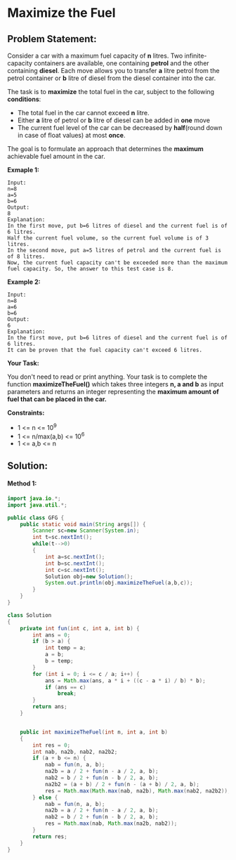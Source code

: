 # Maximize the Fuel

## Problem Statement:

Consider a car with a maximum fuel capacity of **n** litres. Two infinite-capacity containers are available, one containing **petrol** and the other containing **diesel**. Each move allows you to transfer **a** litre petrol from the petrol container or **b** litre of diesel from the diesel container into the car.

The task is to **maximize** the total fuel in the car, subject to the following **conditions**:

- The total fuel in the car cannot exceed **n** litre.
- Either **a** litre of petrol or **b** litre of diesel can be added in **one** move
- The current fuel level of the car can be decreased by **half**(round down in case of float values) at most **once**.

The goal is to formulate an approach that determines the **maximum** achievable fuel amount in the car.

**Exmaple 1:**

```
Input:
n=8
a=5
b=6
Output:
8
Explanation:
In the first move, put b=6 litres of diesel and the current fuel is of 6 litres.
Half the current fuel volume, so the current fuel volume is of 3 litres.
In the second move, put a=5 litres of petrol and the current fuel is of 8 litres.
Now, the current fuel capacity can't be exceeded more than the maximum fuel capacity. So, the answer to this test case is 8.
```

**Example 2:**

```
Input:
n=8
a=6
b=6
Output:
6
Explanation:
In the first move, put b=6 litres of diesel and the current fuel is of 6 litres.
It can be proven that the fuel capacity can't exceed 6 litres.
```

**Your Task:**

You don't need to read or print anything. Your task is to complete the function **maximizeTheFuel()** which takes three integers **n, a and b** as input parameters and returns an integer representing the **maximum amount of fuel that can be placed in the car.**

**Constraints:**

- 1 <= n <= 10<sup>9</sup>
- 1 <= n/max(a,b) <= 10<sup>6</sup>
- 1 <= a,b <= n

## Solution:

#### Method 1:

```java
import java.io.*;
import java.util.*;

public class GFG {
    public static void main(String args[]) {
        Scanner sc=new Scanner(System.in);
        int t=sc.nextInt();
        while(t-->0)
        {
            int a=sc.nextInt();
            int b=sc.nextInt();
            int c=sc.nextInt();
            Solution obj=new Solution();
            System.out.println(obj.maximizeTheFuel(a,b,c));
        }
    }
}

class Solution 
{
    private int fun(int c, int a, int b) {
        int ans = 0;
        if (b > a) {
            int temp = a;
            a = b;
            b = temp;
        }
        for (int i = 0; i <= c / a; i++) {
            ans = Math.max(ans, a * i + ((c - a * i) / b) * b);
            if (ans == c)
                break;
        }
        return ans;
    }


    public int maximizeTheFuel(int n, int a, int b) 
    {
        int res = 0;
        int nab, na2b, nab2, na2b2;
        if (a + b <= n) {
            nab = fun(n, a, b);
            na2b = a / 2 + fun(n - a / 2, a, b);
            nab2 = b / 2 + fun(n - b / 2, a, b);
            na2b2 = (a + b) / 2 + fun(n - (a + b) / 2, a, b);
            res = Math.max(Math.max(nab, na2b), Math.max(nab2, na2b2));
        } else {
            nab = fun(n, a, b);
            na2b = a / 2 + fun(n - a / 2, a, b);
            nab2 = b / 2 + fun(n - b / 2, a, b);
            res = Math.max(nab, Math.max(na2b, nab2));
        }
        return res;
    }
}

```